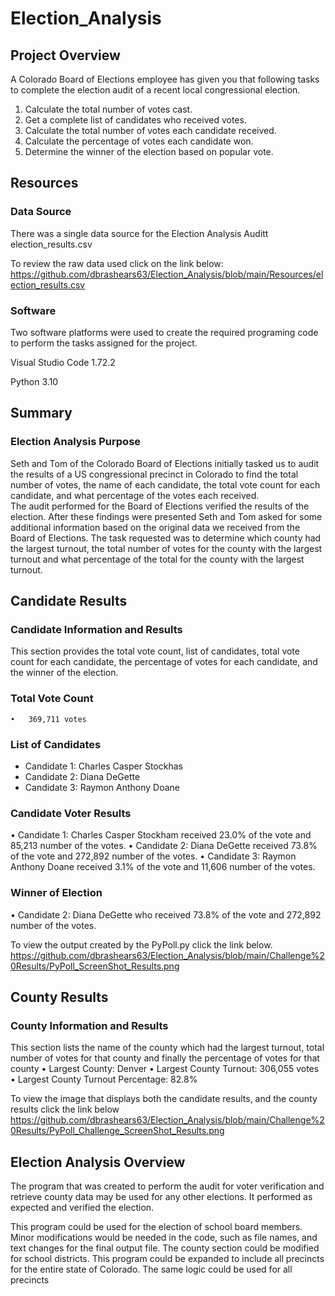 # Election_Analysis

## Project Overview
A Colorado Board of Elections employee has given you that following tasks to complete the election audit of a recent local congressional election.
1. Calculate the total number of votes cast.
2. Get a complete list of candidates who received votes.
3. Calculate the total number of votes each candidate received.
4. Calculate the percentage of votes each candidate won.
5. Determine the winner of the election based on popular vote.

## Resources

### Data Source 
  There was a single data source for the Election Analysis Auditt
  election_results.csv

  To review the raw data used click on the link below:
  https://github.com/dbrashears63/Election_Analysis/blob/main/Resources/election_results.csv

### Software
  Two software platforms were used to create the required programing code to perform the tasks assigned for the project.

  Visual Studio Code 1.72.2
  
  Python 3.10

## Summary

### Election Analysis Purpose
  Seth and Tom of the Colorado Board of Elections initially tasked us to audit the results of a US congressional precinct in Colorado to find the total number of         votes, the name of each candidate, the total vote count for each candidate, and what percentage of the votes each received.  
  The audit performed for the Board of Elections verified the results of the election. After these findings were presented Seth and Tom asked for some additional         information based on the original data we received from the Board of Elections. The task requested was to determine which county had the largest turnout, the total     number of votes for the county with the largest turnout and what percentage of the total for the county with the largest turnout.

## Candidate Results

### Candidate Information and Results
  This section provides the total vote count, list of candidates, total vote count for each candidate, the percentage of votes for each candidate, and the winner of     the election. 

### Total Vote Count
    •	369,711 votes	

### List of Candidates
* Candidate 1: Charles Casper Stockhas	
* Candidate 2: Diana DeGette
* Candidate 3: Raymon Anthony Doane

### Candidate Voter Results
  •	Candidate 1: Charles Casper Stockham received 23.0% of the vote and 85,213 number of the votes.
  •	Candidate 2: Diana DeGette received 73.8% of the vote and 272,892 number of the votes.
  •	Candidate 3: Raymon Anthony Doane received 3.1% of the vote and 11,606 number of the votes.

### Winner of Election 
 •	Candidate 2: Diana DeGette who received 73.8% of the vote and 272,892 number of the votes.

 To view the output created by the PyPoll.py click the link below.
 https://github.com/dbrashears63/Election_Analysis/blob/main/Challenge%20Results/PyPoll_ScreenShot_Results.png
 
## County Results
### County Information and Results
 
 This section lists the name of the county which had the largest turnout, total number of votes for that county and finally the percentage of votes for that county
  •	Largest County: Denver
  •	Largest County Turnout: 306,055 votes
  •	Largest County Turnout Percentage: 82.8%

  To view the image that displays both the candidate results, and the county results click the link below
  https://github.com/dbrashears63/Election_Analysis/blob/main/Challenge%20Results/PyPoll_Challenge_ScreenShot_Results.png


## Election Analysis Overview
 
  The program that was created to perform the audit for voter verification and retrieve county data may be used for any other elections. It performed as expected and     verified the election. 
  
  This program could be used for the election of school board members. Minor modifications would be needed in the code, such as file names, and text changes for the     final output file. The county section could be modified for school districts.
  This program could be expanded to include all precincts for the entire state of Colorado. The same logic could be used for all precincts

 
 

